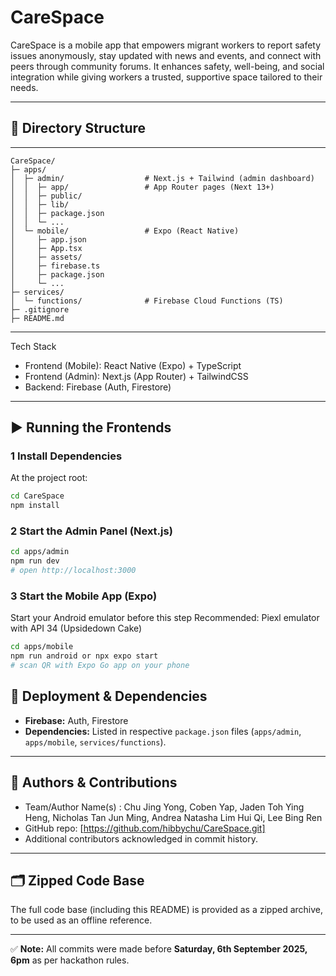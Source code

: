 # CareSpace
CareSpace is a mobile app that empowers migrant workers to report safety issues anonymously, stay updated with news and events, and connect with peers through community forums. It enhances safety, well-being, and social integration while giving workers a trusted, supportive space tailored to their needs.

---
## 📂 Directory Structure
---
```
CareSpace/
├─ apps/
│  ├─ admin/                  # Next.js + Tailwind (admin dashboard)
│  │  ├─ app/                 # App Router pages (Next 13+)
│  │  ├─ public/
│  │  ├─ lib/                 
│  │  ├─ package.json
│  │  └─ ...
│  └─ mobile/                 # Expo (React Native)
│     ├─ app.json
│     ├─ App.tsx
│     ├─ assets/
│     ├─ firebase.ts          
│     ├─ package.json
│     └─ ...
├─ services/
│  └─ functions/              # Firebase Cloud Functions (TS)
├─ .gitignore
├─ README.md
```
---
Tech Stack
- Frontend (Mobile): React Native (Expo) + TypeScript
- Frontend (Admin): Next.js (App Router) + TailwindCSS
- Backend: Firebase (Auth, Firestore)

---
## ▶️ Running the Frontends

### 1 Install Dependencies

At the project root:

```bash
cd CareSpace
npm install
```

### 2 Start the Admin Panel (Next.js)

```bash
cd apps/admin
npm run dev
# open http://localhost:3000
```

### 3 Start the Mobile App (Expo)
Start your Android emulator before this step
Recommended: Piexl emulator with API 34 (Upsidedown Cake)

```bash
cd apps/mobile
npm run android or npx expo start
# scan QR with Expo Go app on your phone
```

## 🔑 Deployment & Dependencies  
- **Firebase:** Auth, Firestore
- **Dependencies:** Listed in respective `package.json` files (`apps/admin`, `apps/mobile`, `services/functions`).  

---
## 👥 Authors & Contributions  
- Team/Author Name(s)  : Chu Jing Yong, Coben Yap, Jaden Toh Ying Heng, Nicholas Tan Jun Ming, Andrea Natasha Lim Hui Qi, Lee Bing Ren
- GitHub repo: [https://github.com/hibbychu/CareSpace.git]
- Additional contributors acknowledged in commit history.  

---

## 🗂️ Zipped Code Base  
The full code base (including this README) is provided as a zipped archive, to be used as an offline reference.  

---

✅ **Note:** All commits were made before **Saturday, 6th September 2025, 6pm** as per hackathon rules.  
